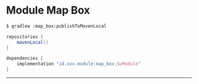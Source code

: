 # Module Map Box

```bash
$ gradlew :map_box:publishToMavenLocal
```

```gradle
repositories {
    mavenLocal()
}

dependencies {
    implementation "id.xxx.module:map_box:$vModule"
}
```
---